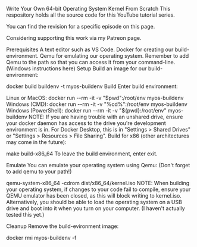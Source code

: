Write Your Own 64-bit Operating System Kernel From Scratch
This respository holds all the source code for this YouTube tutorial series.

You can find the revision for a specific episode on this page.

Considering supporting this work via my Patreon page.

Prerequisites
A text editor such as VS Code.
Docker for creating our build-environment.
Qemu for emulating our operating system.
Remember to add Qemu to the path so that you can access it from your command-line. (Windows instructions here)
Setup
Build an image for our build-environment:

docker build buildenv -t myos-buildenv
Build
Enter build environment:

Linux or MacOS: docker run --rm -it -v "$pwd":/root/env myos-buildenv
Windows (CMD): docker run --rm -it -v "%cd%":/root/env myos-buildenv
Windows (PowerShell): docker run --rm -it -v "${pwd}:/root/env" myos-buildenv
NOTE: If you are having trouble with an unshared drive, ensure your docker daemon has access to the drive you're development environment is in. For Docker Desktop, this is in "Settings > Shared Drives" or "Settings > Resources > File Sharing".
Build for x86 (other architectures may come in the future):

make build-x86_64
To leave the build environment, enter exit.

Emulate
You can emulate your operating system using Qemu: (Don't forget to add qemu to your path!)

qemu-system-x86_64 -cdrom dist/x86_64/kernel.iso
NOTE: When building your operating system, if changes to your code fail to compile, ensure your QEMU emulator has been closed, as this will block writing to kernel.iso.
Alternatively, you should be able to load the operating system on a USB drive and boot into it when you turn on your computer. (I haven't actually tested this yet.)

Cleanup
Remove the build-evironment image:

docker rmi myos-buildenv -f
